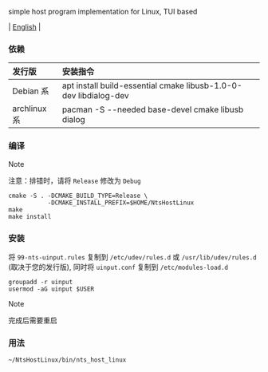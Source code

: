 simple host program implementation for Linux, TUI based

| [English](/host-linux/README.md) |

### 依赖

| 发行版        | 安装指令                                                          |
| :------------| :--------------------------------------------------------------- |
| Debian 系    | apt install build-essential cmake libusb-1.0-0-dev libdialog-dev |
| archlinux 系 | pacman -S --needed base-devel cmake libusb dialog                |

### 编译

> [!NOTE]
>
> 注意：排错时，请将 `Release` 修改为 `Debug`

```shell
cmake -S . -DCMAKE_BUILD_TYPE=Release \
           -DCMAKE_INSTALL_PREFIX=$HOME/NtsHostLinux
make
make install
```

### 安装

将 `99-nts-uinput.rules` 复制到 `/etc/udev/rules.d` 或 `/usr/lib/udev/rules.d` (取决于您的发行版), 同时将 `uinput.conf` 复制到 `/etc/modules-load.d`

```shell
groupadd -r uinput
usermod -aG uinput $USER
```

> [!NOTE]
>
> 完成后需要重启

### 用法

```shell
~/NtsHostLinux/bin/nts_host_linux
```
